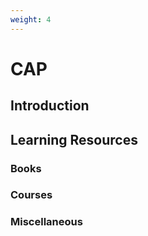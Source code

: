 ```yaml
---
weight: 4
---
```


# CAP

## Introduction



## Learning Resources



### Books

### Courses

### Miscellaneous